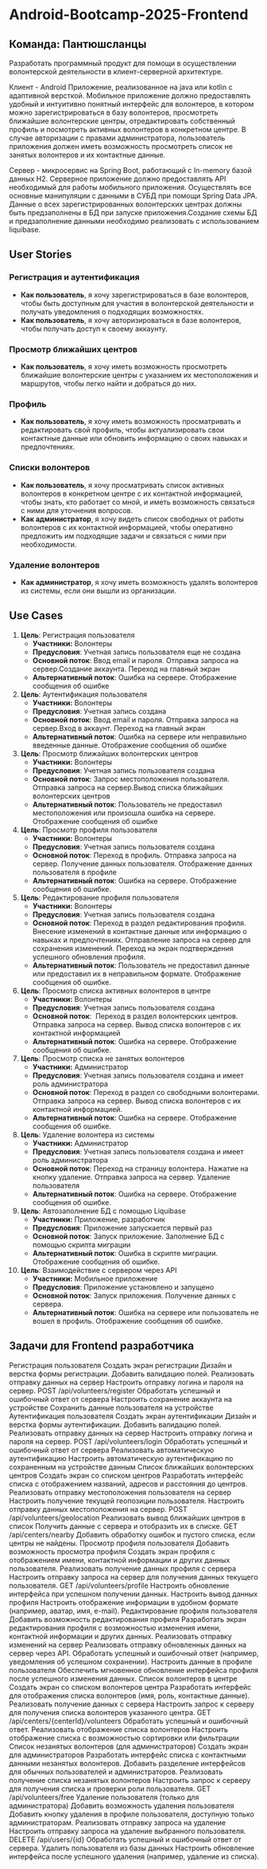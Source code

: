 # Android-Bootcamp-2025-Frontend
## Команда: Пантюшсланцы
Разработать программный продукт для помощи в осуществлении волонтерской деятельности в клиент-серверной архитектуре.

Клиент - Android Приложение, реализованное на java или kotlin с адаптивной версткой. Мобильное приложение должно предоставлять удобный и интуитивно понятный интерфейс для волонтеров, в котором можно зарегистрироваться в базу волонтеров, просмотреть ближайшие волонтерские центры, отредактировать собственный профиль и посмотреть активных волонтеров в конкретном центре. В случае авторизации с правами администратора, пользователь приложения должен иметь возможность просмотреть список не занятых волонтеров и их контактные данные.

Сервер - микросервис на Spring Boot, работающий с In-memory базой данных H2. Серверное приложение должно предоставлять API необходимый для работы мобильного приложения. Осуществлять все основные манипуляции с данными в СУБД при помощи Spring Data JPA. Данные о всех зарегистрированных волонтерских центрах должны быть предзаполнены в БД при запуске приложения.Создание схемы БД и предзаполнение данными необходимо реализовать с использованием liquibase.

## User Stories

### Регистрация и аутентификация
- **Как пользователь**, я хочу зарегистрироваться в базе волонтеров, чтобы быть доступным для участия в волонтерской деятельности и получать уведомления о подходящих возможностях.
- **Как пользователь**, я хочу авторизироваться в базе волонтеров, чтобы получать доступ к своему аккаунту.
### Просмотр ближайших центров
- **Как пользователь**, я хочу иметь возможность просмотреть ближайшие волонтерские центры с указанием их местоположения и маршрутов, чтобы легко найти и добраться до них.
### Профиль
- **Как пользователь**, я хочу иметь возможность просматривать и редактировать свой профиль, чтобы актуализировать свои контактные данные или обновить информацию о своих навыках и предпочтениях.
### Списки волонтеров
- **Как пользователь**, я хочу просматривать список активных волонтеров в конкретном центре с их контактной информацией, чтобы знать, кто работает со мной, и иметь возможность связаться с ними для уточнения вопросов.
- **Как администратор**, я хочу видеть список свободных от работы волонтеров с их контактной информацией, чтобы оперативно предложить им подходящие задачи и связаться с ними при необходимости.
### Удаление волонтеров
- **Как администратор**, я хочу иметь возможность удалять волонтеров из системы, если они вышли из организации.
## Use Cases

1. **Цель**: Регистрация пользователя
    - **Участники:** Волонтеры
    - **Предусловия**: Учетная запись пользователя еще не создана
    - **Основной поток**: Ввод email и пароля. Отправка запроса на сервер.Создание аккаунта. Переход на главный экран
    - **Альтернативный поток**: Ошибка на сервере. Отображение сообщения об ошибке
2. **Цель**: Аутентификация пользователя
    - **Участники:** Волонтеры
    - **Предусловия**: Учетная запись создана
    - **Основной поток**: Ввод email и пароля. Отправка запроса на сервер.Вход в аккаунт. Переход на главный экран
    - **Альтернативный поток**: Ошибка на сервере или неправильно введенные данные. Отображение сообщения об ошибке
3. **Цель**: Просмотр ближайших волонтерских центров
    - **Участники:** Волонтеры
    - **Предусловия**: Учетная запись пользователя создана
    - **Основной поток**: Запрос местоположения пользователя. Отправка запроса на сервер.Вывод списка ближайших волонтерских центров
    - **Альтернативный поток**: Пользователь не предоставил местоположения или произошла ошибка на сервере. Отображение сообщения об ошибке
4. **Цель**: Просмотр профиля пользователя
    - **Участники:** Волонтеры
    - **Предусловия**: Учетная запись пользователя создана
    - **Основной поток**: Переход в профиль. Отправка запроса на сервер. Получение данных пользователя. Отображение данных пользователя в профиле
    - **Альтернативный поток**: Ошибка на сервере. Отображение сообщения об ошибке.
5. **Цель**: Редактирование профиля пользователя
    - **Участники:** Волонтеры
    - **Предусловия**: Учетная запись пользователя создана
    - **Основной поток**: Переход в раздел редактирования профиля. Внесение изменений в контактные данные или информацию о навыках и предпочтениях. Отправление запроса на сервер для сохранения изменений. Переход на экран подтверждения успешного обновления профиля.
    - **Альтернативный поток**: Пользователь не предоставил данные или предоставил их в неправильном формате. Отображение сообщения об ошибке.
6. **Цель**: Просмотр списка активных волонтеров в центре
    - **Участники:** Волонтеры
    - **Предусловия**: Учетная запись пользователя создана
    - **Основной поток**:  Переход в раздел волонтерских центров. Отправка запроса на сервер. Вывод списка волонтеров с их контактной информацией
    - **Альтернативный поток**: Ошибка на сервере. Отображение сообщения об ошибке.
7. **Цель**: Просмотр списка не занятых волонтеров
    - **Участники:** Администратор
    - **Предусловия**: Учетная запись пользователя создана и имеет роль администратора
    - **Основной поток**: Переход в раздел со свободными волонтерами. Отправка запроса на сервер. Вывод списка волонтеров с их контактной информацией.
    - **Альтернативный поток**: Ошибка на сервере. Отображение сообщения об ошибке.
8. **Цель**: Удаление волонтера из системы
    - **Участники:** Администратор
    - **Предусловия**: Учетная запись пользователя создана и имеет роль администратора
    - **Основной поток**: Переход на страницу волонтера. Нажатие на кнопку удаление. Отправка запроса на сервер. Удаление пользователя
    - **Альтернативный поток**: Ошибка на сервере. Отображение сообщения об ошибке.
9. **Цель**: Автозаполнение БД с помощью Liquibase
    - **Участники:** Приложение, разработчик
    - **Предусловия**: Приложение запускается первый раз
    - **Основной поток**: Запуск приложение. Заполнение БД с помощью скрипта миграции
    - **Альтернативный поток**: Ошибка в скрипте миграции. Отображение сообщения об ошибке.
10. **Цель**: Взаимодействие с сервером через API
    - **Участники:** Мобильное приложение
    - **Предусловия**: Приложение установлено и запущено
    - **Основной поток**: Запуск приложения. Получение данных с сервера.
    - **Альтернативный поток**: Ошибка на сервере или пользователь не вошел в профиль. Отображение сообщения об ошибке.


## Задачи для Frontend разработчика
Регистрация пользователя
Создать экран регистрации
Дизайн и верстка формы регистрации.
Добавить валидацию полей.
Реализовать отправку данных на сервер
Настроить отправку логина и пароля на сервер.
POST /api/volunteers/register
Обработать успешный и ошибочный ответ от сервера
Настроить сохранение аккаунта на устройстве
Сохранить данные пользователя на устройстве
Аутентификация пользователя
Создать экран аутентификации
Дизайн и верстка формы аутентификации.
Добавить валидацию полей.
Реализовать отправку данных на сервер
Настроить отправку логина и пароля на сервер.
POST /api/volunteers/login
Обработать успешный и ошибочный ответ от сервера
Реализовать автоматическую аутентификацию
Настроить автоматическую аутентификацию по сохраненным на устройстве данным 
Список ближайших волонтерских центров
Создать экран со списком центров
Разработать интерфейс списка с отображением названий, адресов и расстояния до центров.
Реализовать отправку местоположения пользователя на сервер
Настроить получение текущей геопозиции пользователя.
Настроить отправку данных местоположения на сервер.
POST /api/volunteers/geolocation
Реализовать вывод ближайших центров в список
Получить данные с сервера и отобразить их в списке.
GET /api/centers/nearby
Добавить обработку ошибок и пустого списка, если центры не найдены.
Просмотр профиля пользователя
Добавить возможность просмотра профиля
Создать экран профиля с отображением имени, контактной информации и других данных пользователя.
Реализовать получение данных профиля с сервера
Настроить отправку запроса на сервер для получения данных текущего пользователя.
GET /api/volunteers/profile
Настроить обновление интерфейса при успешном получении данных.
Настроить вывод данных профиля
Настроить отображение информации в удобном формате (например, аватар, имя, e-mail).
Редактирование профиля пользователя
Добавить возможность редактирования профиля
Разработать экран редактирования профиля с возможностью изменения имени, контактной информации и других данных.
Реализовать отправку изменений на сервер
Реализовать отправку обновленных данных на сервер через API.
Обработать успешный и ошибочный ответ (например, уведомления об успешном сохранении).
Настроить данные в профиле пользователя
Обеспечить мгновенное обновление интерфейса профиля после успешного изменения данных.
Список волонтеров в центре
Создать экран со списком волонтеров центра
Разработать интерфейс для отображения списка волонтеров (имя, роль, контактные данные).
Реализовать получение данных с сервера
Настроить запрос к серверу для получения списка волонтеров указанного центра.
GET /api/centers/{centerId}/volunteers
Обработать успешный и ошибочный ответ.
Реализовать отображение списка волонтеров
Настроить отображение списка с возможностью сортировки или фильтрации
Список незанятых волонтеров (для администраторов)
Создать экран для администраторов
Разработать интерфейс списка с контактными данными незанятых волонтеров.
Добавить разделение интерфейсов для обычных пользователей и администраторов.
Реализовать получение списка незанятых волонтеров
Настроить запрос к серверу для получения списка и проверки роли пользователя.
GET /api/volunteers/free
Удаление пользователя (только для администратора)
Добавить возможность удаления пользователя
Добавить кнопку удаления в профиле пользователя, доступную только администраторам.
Реализовать отправку запроса на удаление
Настроить отправку запроса на удаление выбранного пользователя.
DELETE /api/users/{id}
Обработать успешный и ошибочный ответ от сервера.
Удалить пользователя из базы данных
Настроить обновление интерфейса после успешного удаления (например, удаление из списка).



